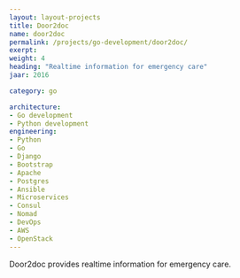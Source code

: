 ```yaml
---
layout: layout-projects
title: Door2doc 
name: door2doc
permalink: /projects/go-development/door2doc/
exerpt:
weight: 4
heading: "Realtime information for emergency care"
jaar: 2016

category: go

architecture:
- Go development
- Python development
engineering:
- Python
- Go 
- Django
- Bootstrap
- Apache 
- Postgres
- Ansible
- Microservices
- Consul
- Nomad
- DevOps
- AWS
- OpenStack  
---
```


Door2doc provides realtime information for emergency care.



